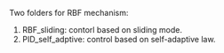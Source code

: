 Two folders for RBF mechanism:
1. RBF_sliding: contorl based on sliding mode.
2. PID_self_adptive: control based on self-adaptive law.